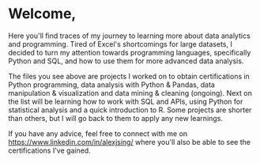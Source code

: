 # Welcome,

Here you'll find traces of my journey to learning more about data analytics and programming. Tired of Excel's shortcomings for large datasets, I decided to turn my attention towards programming languages, specifically Python and SQL, and how to use them for more advanced data analysis.

The files you see above are projects I worked on to obtain certifications in Python programming, data analysis with Python & Pandas, data manipulation & visualization and data mining & cleaning (ongoing). Next on the list will be learning how to work with SQL and APIs, using Python for statistical analysis and a quick introduction to R. Some projects are shorter than others, but I will go back to them to apply any new learnings.

If you have any advice, feel free to connect with me on https://www.linkedin.com/in/alexjsing/ where you'll also be able to see the certifications I've gained.
